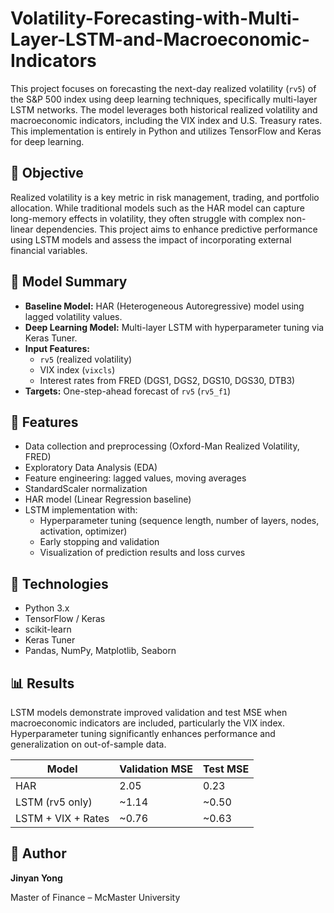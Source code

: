 # Volatility-Forecasting-with-Multi-Layer-LSTM-and-Macroeconomic-Indicators

This project focuses on forecasting the next-day realized volatility (`rv5`) of the S&P 500 index using deep learning techniques, specifically multi-layer LSTM networks. The model leverages both historical realized volatility and macroeconomic indicators, including the VIX index and U.S. Treasury rates. This implementation is entirely in Python and utilizes TensorFlow and Keras for deep learning.

## 📌 Objective

Realized volatility is a key metric in risk management, trading, and portfolio allocation. While traditional models such as the HAR model can capture long-memory effects in volatility, they often struggle with complex non-linear dependencies. This project aims to enhance predictive performance using LSTM models and assess the impact of incorporating external financial variables.

## 🧠 Model Summary

- **Baseline Model:** HAR (Heterogeneous Autoregressive) model using lagged volatility values.
- **Deep Learning Model:** Multi-layer LSTM with hyperparameter tuning via Keras Tuner.
- **Input Features:**
  - `rv5` (realized volatility)
  - VIX index (`vixcls`)
  - Interest rates from FRED (DGS1, DGS2, DGS10, DGS30, DTB3)
- **Targets:** One-step-ahead forecast of `rv5` (`rv5_f1`)

## 🧰 Features

- Data collection and preprocessing (Oxford-Man Realized Volatility, FRED)
- Exploratory Data Analysis (EDA)
- Feature engineering: lagged values, moving averages
- StandardScaler normalization
- HAR model (Linear Regression baseline)
- LSTM implementation with:
  - Hyperparameter tuning (sequence length, number of layers, nodes, activation, optimizer)
  - Early stopping and validation
  - Visualization of prediction results and loss curves

## 🔧 Technologies

- Python 3.x
- TensorFlow / Keras
- scikit-learn
- Keras Tuner
- Pandas, NumPy, Matplotlib, Seaborn

## 📊 Results

LSTM models demonstrate improved validation and test MSE when macroeconomic indicators are included, particularly the VIX index. Hyperparameter tuning significantly enhances performance and generalization on out-of-sample data.

| Model              | Validation MSE | Test MSE |
| ------------------ | -------------- | -------- |
| HAR                | 2.05           | 0.23     |
| LSTM (rv5 only)    | ~1.14          | ~0.50    |
| LSTM + VIX + Rates | ~0.76          | ~0.63    |


## 🙋 Author

**Jinyan Yong**

 Master of Finance – McMaster University
